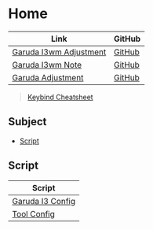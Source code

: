 

# Home

| Link | GitHub |
| ---- | ------ |
| [Garuda I3wm Adjustment](https://samwhelp.github.io/garuda-i3wm-adjustment/) | [GitHub](https://github.com/samwhelp/garuda-i3wm-adjustment) |
| [Garuda I3wm Note](https://samwhelp.github.io/note-about-garuda-i3wm/) | [GitHub](https://github.com/samwhelp/note-about-garuda-i3wm) |
| [Garuda Adjustment](https://samwhelp.github.io/garuda-adjustment/) | [GitHub](https://github.com/samwhelp/garuda-adjustment) |


> [Keybind Cheatsheet](https://samwhelp.github.io/garuda-i3wm-adjustment/read/cheatsheet/keybind.html)




## Subject

* [Script](#script)




## Script

| Script |
| ---- |
| [Garuda I3 Config](https://github.com/samwhelp/garuda-i3wm-adjustment/tree/main/prototype/main/i3-config/full/Main) |
| [Tool Config](https://github.com/samwhelp/garuda-adjustment/tree/main/prototype/main/tool-config/part) |
